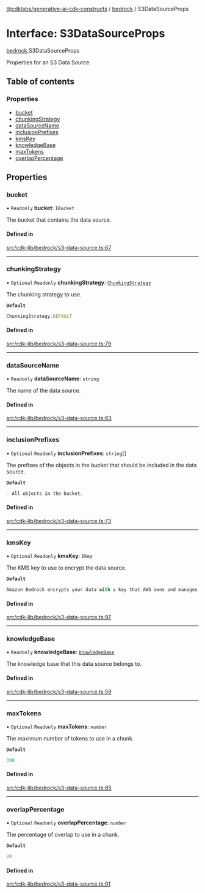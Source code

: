 [@cdklabs/generative-ai-cdk-constructs](../README.md) / [bedrock](../modules/bedrock.md) / S3DataSourceProps

# Interface: S3DataSourceProps

[bedrock](../modules/bedrock.md).S3DataSourceProps

Properties for an S3 Data Source.

## Table of contents

### Properties

- [bucket](bedrock.S3DataSourceProps.md#bucket)
- [chunkingStrategy](bedrock.S3DataSourceProps.md#chunkingstrategy)
- [dataSourceName](bedrock.S3DataSourceProps.md#datasourcename)
- [inclusionPrefixes](bedrock.S3DataSourceProps.md#inclusionprefixes)
- [kmsKey](bedrock.S3DataSourceProps.md#kmskey)
- [knowledgeBase](bedrock.S3DataSourceProps.md#knowledgebase)
- [maxTokens](bedrock.S3DataSourceProps.md#maxtokens)
- [overlapPercentage](bedrock.S3DataSourceProps.md#overlappercentage)

## Properties

### bucket

• `Readonly` **bucket**: `IBucket`

The bucket that contains the data source.

#### Defined in

[src/cdk-lib/bedrock/s3-data-source.ts:67](https://github.com/jstrunk/generative-ai-cdk-constructs/blob/29ef990/src/cdk-lib/bedrock/s3-data-source.ts#L67)

___

### chunkingStrategy

• `Optional` `Readonly` **chunkingStrategy**: [`ChunkingStrategy`](../enums/bedrock.ChunkingStrategy.md)

The chunking strategy to use.

**`Default`**

```ts
ChunkingStrategy.DEFAULT
```

#### Defined in

[src/cdk-lib/bedrock/s3-data-source.ts:79](https://github.com/jstrunk/generative-ai-cdk-constructs/blob/29ef990/src/cdk-lib/bedrock/s3-data-source.ts#L79)

___

### dataSourceName

• `Readonly` **dataSourceName**: `string`

The name of the data source.

#### Defined in

[src/cdk-lib/bedrock/s3-data-source.ts:63](https://github.com/jstrunk/generative-ai-cdk-constructs/blob/29ef990/src/cdk-lib/bedrock/s3-data-source.ts#L63)

___

### inclusionPrefixes

• `Optional` `Readonly` **inclusionPrefixes**: `string`[]

The prefixes of the objects in the bucket that should be included in the data source.

**`Default`**

```ts
- All objects in the bucket.
```

#### Defined in

[src/cdk-lib/bedrock/s3-data-source.ts:73](https://github.com/jstrunk/generative-ai-cdk-constructs/blob/29ef990/src/cdk-lib/bedrock/s3-data-source.ts#L73)

___

### kmsKey

• `Optional` `Readonly` **kmsKey**: `IKey`

The KMS key to use to encrypt the data source.

**`Default`**

```ts
Amazon Bedrock encrypts your data with a key that AWS owns and manages
```

#### Defined in

[src/cdk-lib/bedrock/s3-data-source.ts:97](https://github.com/jstrunk/generative-ai-cdk-constructs/blob/29ef990/src/cdk-lib/bedrock/s3-data-source.ts#L97)

___

### knowledgeBase

• `Readonly` **knowledgeBase**: [`KnowledgeBase`](../classes/bedrock.KnowledgeBase.md)

The knowledge base that this data source belongs to.

#### Defined in

[src/cdk-lib/bedrock/s3-data-source.ts:59](https://github.com/jstrunk/generative-ai-cdk-constructs/blob/29ef990/src/cdk-lib/bedrock/s3-data-source.ts#L59)

___

### maxTokens

• `Optional` `Readonly` **maxTokens**: `number`

The maximum number of tokens to use in a chunk.

**`Default`**

```ts
300
```

#### Defined in

[src/cdk-lib/bedrock/s3-data-source.ts:85](https://github.com/jstrunk/generative-ai-cdk-constructs/blob/29ef990/src/cdk-lib/bedrock/s3-data-source.ts#L85)

___

### overlapPercentage

• `Optional` `Readonly` **overlapPercentage**: `number`

The percentage of overlap to use in a chunk.

**`Default`**

```ts
20
```

#### Defined in

[src/cdk-lib/bedrock/s3-data-source.ts:91](https://github.com/jstrunk/generative-ai-cdk-constructs/blob/29ef990/src/cdk-lib/bedrock/s3-data-source.ts#L91)
